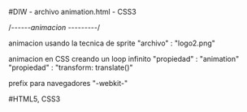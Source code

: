 #DIW - archivo animation.html - CSS3

/*------animacion ---------*/

animacion usando la tecnica de sprite 
"archivo" : "logo2.png"

animacion en CSS creando un loop infinito 
"propiedad" : "animation"
"propiedad" : "transform: translate()"

prefix para navegadores
 "-webkit-"


#HTML5, CSS3